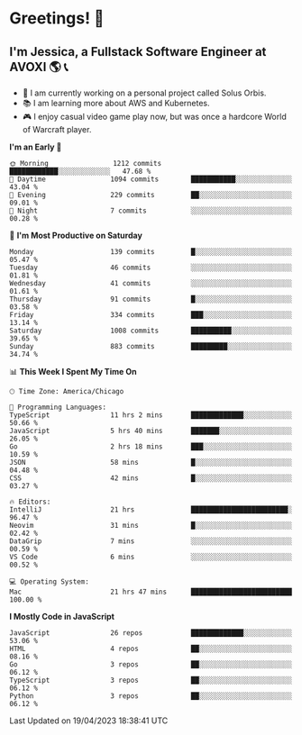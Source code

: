 # Greetings! 🧠

## I'm Jessica, a Fullstack Software Engineer at AVOXI 🌎 📞

- 🌟 I am currently working on a personal project called Solus Orbis.
- 📚 I am learning more about AWS and Kubernetes.
- 🎮 I enjoy casual video game play now, but was once a hardcore World of Warcraft player.

<!--START_SECTION:waka-->
**I'm an Early 🐤** 

```text
🌞 Morning                1212 commits        ████████████░░░░░░░░░░░░░   47.68 % 
🌆 Daytime                1094 commits        ███████████░░░░░░░░░░░░░░   43.04 % 
🌃 Evening                229 commits         ██░░░░░░░░░░░░░░░░░░░░░░░   09.01 % 
🌙 Night                  7 commits           ░░░░░░░░░░░░░░░░░░░░░░░░░   00.28 % 
```
📅 **I'm Most Productive on Saturday** 

```text
Monday                   139 commits         █░░░░░░░░░░░░░░░░░░░░░░░░   05.47 % 
Tuesday                  46 commits          ░░░░░░░░░░░░░░░░░░░░░░░░░   01.81 % 
Wednesday                41 commits          ░░░░░░░░░░░░░░░░░░░░░░░░░   01.61 % 
Thursday                 91 commits          █░░░░░░░░░░░░░░░░░░░░░░░░   03.58 % 
Friday                   334 commits         ███░░░░░░░░░░░░░░░░░░░░░░   13.14 % 
Saturday                 1008 commits        ██████████░░░░░░░░░░░░░░░   39.65 % 
Sunday                   883 commits         █████████░░░░░░░░░░░░░░░░   34.74 % 
```


📊 **This Week I Spent My Time On** 

```text
🕑︎ Time Zone: America/Chicago

💬 Programming Languages: 
TypeScript               11 hrs 2 mins       █████████████░░░░░░░░░░░░   50.66 % 
JavaScript               5 hrs 40 mins       ███████░░░░░░░░░░░░░░░░░░   26.05 % 
Go                       2 hrs 18 mins       ███░░░░░░░░░░░░░░░░░░░░░░   10.59 % 
JSON                     58 mins             █░░░░░░░░░░░░░░░░░░░░░░░░   04.48 % 
CSS                      42 mins             █░░░░░░░░░░░░░░░░░░░░░░░░   03.27 % 

🔥 Editors: 
IntelliJ                 21 hrs              ████████████████████████░   96.47 % 
Neovim                   31 mins             █░░░░░░░░░░░░░░░░░░░░░░░░   02.42 % 
DataGrip                 7 mins              ░░░░░░░░░░░░░░░░░░░░░░░░░   00.59 % 
VS Code                  6 mins              ░░░░░░░░░░░░░░░░░░░░░░░░░   00.52 % 

💻 Operating System: 
Mac                      21 hrs 47 mins      █████████████████████████   100.00 % 
```

**I Mostly Code in JavaScript** 

```text
JavaScript               26 repos            █████████████░░░░░░░░░░░░   53.06 % 
HTML                     4 repos             ██░░░░░░░░░░░░░░░░░░░░░░░   08.16 % 
Go                       3 repos             ██░░░░░░░░░░░░░░░░░░░░░░░   06.12 % 
TypeScript               3 repos             ██░░░░░░░░░░░░░░░░░░░░░░░   06.12 % 
Python                   3 repos             ██░░░░░░░░░░░░░░░░░░░░░░░   06.12 % 
```




 Last Updated on 19/04/2023 18:38:41 UTC
<!--END_SECTION:waka-->

<!--
**jessikuh/jessikuh** is a ✨ _special_ ✨ repository because its `README.md` (this file) appears on your GitHub profile.

Here are some ideas to get you started:

- 🔭 I’m currently working on ...
- 🌱 I’m currently learning ...
- 👯 I’m looking to collaborate on ...
- 🤔 I’m looking for help with ...
- 💬 Ask me about ...
- 📫 How to reach me: ...
- 😄 Pronouns: ...
- ⚡ Fun fact: ...
-->

